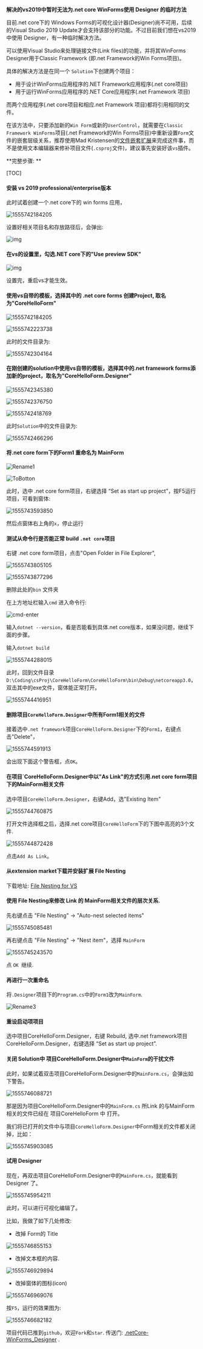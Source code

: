 **解决的vs2019中暂时无法为.net core WinForms使用 Designer 的临时方法**


目前.net core下的 Windows Forms的可视化设计器(Designer)尚不可用，后续的Visual Studio 2019 Update才会支持该部分的功能。不过目前我们想在vs2019中使用 Designer，有一种临时解决方法。

可以使用Visual Studio来处理链接文件(Link files)的功能，并将其WinForms Designer用于Classic Framework (即.net Framework的Win Forms项目)。

具体的解决方法是在同一个 `Solution`下创建两个项目：

- 用于设计WinForms应用程序的.NET Framework应用程序(.net core项目)
- 用于运行WinForms应用程序的.NET Core应用程序(.net Framework 项目)

而两个应用程序(.net core项目和相应.net Framework 项目)都将引用相同的文件。



在该方法中，只要添加新的`Win Form`或新的`UserControl`，就需要在`Classic Framework WinForms`项目(.net Framework的Win Forms项目)中重新设置`Form`文件的嵌套层级关系，推荐使用Mad Kristensen的[文件嵌套扩展](https://marketplace.visualstudio.com/items?itemName=MadsKristensen.FileNesting)来完成这件事，而不是使用文本编辑器来修补项目文件(`.csproj`文件)，建议事先安装好该`vs`插件。



**完整步骤: **

[TOC]

#### 安装 vs 2019 professional/enterprise版本

此时试着创建一个.net core下的 win forms 应用，

![1555742184205](./screenShots/p1.png)

设置好相关项目名和存放路径后，会弹出:

![img](./screenShots/p2.jpg) 



#### 在vs的设置里，勾选.NET core下的"Use preview SDK"

![img](./screenShots/p3.jpg) 

设置完，重启vs才能生效。



#### 使用vs自带的模板，选择其中的 .net core forms 创建Project, 取名为"CoreHelloForm"



![1555742184205](./screenShots/1555742184205.png)



![1555742223738](./screenShots/1555742223738.png)



此时的文件目录为:

![1555742304164](./screenShots/1555742304164.png)



#### 在刚创建的solution中使用vs自带的模板，选择其中的.net framework forms添加新的project，取名为"CoreHelloForm.Designer"

![1555742345380](./screenShots/1555742345380.png)



![1555742376750](./screenShots/1555742376750.png)



![1555742418769](./screenShots/1555742418769.png)



此时`Solution`中的文件目录为:

![1555742466296](./screenShots/1555742466296.png)



#### 将.net core form下的Form1 重命名为 MainForm

![Rename1](C:\Users\Bruce\Desktop\Rename1.gif)





![ToBotton](C:\Users\Bruce\Desktop\ToBotton.gif)



此时，选中 .net core form项目，右键选择 “Set as start up project”，按F5运行项目，可看到窗体:

![1555743593850](./screenShots/1555743593850.png)



然后点窗体右上角的`x`，停止运行



#### 测试从命令行是否能正常 build `.net core`项目

右键 .net core form项目，点击"Open Folder in File Explorer",

![1555743805105](./screenShots/1555743805105.png)



![1555743877296](./screenShots/1555743877296.png)



删除此处的`bin` 文件夹

在上方地址栏输入`cmd` 进入命令行:

![cmd-enter](C:\Users\Bruce\Desktop\cmd-enter.png)



输入`dotnet --version`，看是否能看到具体.net core版本，如果没问题，继续下面的步骤。

输入`dotnet build`

![1555744288015](./screenShots/1555744288015.png)



此时，回到文件目录`D:\Coding\csProj\CoreHelloForm\CoreHelloForm\bin\Debug\netcoreapp3.0`，双击其中的exe文件，窗体能正常打开。

![1555744416951](./screenShots/1555744416951.png)



#### 删除项目`CoreHelloForm.Designer`中所有Form1相关的文件

接着选中`.net framework`项目`CoreHelloForm.Designer`下的`Form1`，右键点击"Delete"，

![1555744591913](./screenShots/1555744591913.png)

会出现下面这个警告框，点`OK`。



#### 在项目`CoreHelloForm.Designer中以"As Link"的方式引用.net core form项目下的MainForm相关文件

选中项目`CoreHelloForm.Designer`，右键Add，选"Existing Item"

![1555744760875](./screenShots/1555744760875.png)



打开文件选择框之后，选择.net core项目`CoreHelloForm`下的下图中高亮的3个文件.

![1555744872428](./screenShots/1555744872428.png)

点击`Add As Link`。



#### 从extension market下载并安装扩展 File Nesting

下载地址: [File Nesting for VS](https://marketplace.visualstudio.com/items?itemName=MadsKristensen.FileNesting)




#### 使用 File Nesting来修改 Link 的 MainForm相关文件的层次关系.

先右键点击 "File Nesting" -> "Auto-nest selected items"

![1555745085481](./screenShots/1555745085481.png)



再右键点击 "File Nesting" -> "Nest item"，选择 `MainForm`

![1555745243570](./screenShots/1555745243570.png)

点 `OK `继续.



#### 再进行一次重命名

将`.Designer`项目下的`Program.cs`中的`Form1`改为`MainForm`.

![Rename3](C:\Users\Bruce\Desktop\Rename3.gif)



#### 重设启动项项目

选中项目CoreHelloForm.Designer，右键 Rebuild,  选中.net framework项目CoreHelloForm.Designer，右键选择 “Set as start up project”. 



#### 关闭 Solution中 项目CoreHelloForm.Designer中`MainForm`的干扰文件

此时，如果试着双击项目CoreHelloForm.Designer中的`MainForm.cs`，会弹出如下警告。

![1555746088721](./screenShots/1555746088721.png)

那是因为项目CoreHelloForm.Designer中的`MainForm.cs` 所Link 的与MainForm相关的文件已经在 项目CoreHelloForm 中 打开。



我们将已打开的文件中与项目`CoreHelloForm.Designer`中Form相关的文件都关闭掉，比如：

![1555745903085](./screenShots/1555745903085.png)



#### 试用 Designer

现在，再双击项目CoreHelloForm.Designer中的`MainForm.cs`，就能看到 Designer 了。

![1555745954211](./screenShots/1555745954211.png)



此时，可以进行可视化编辑了。

比如，我做了如下几处修改:

- 改掉 Form的 Title

![1555746855153](./screenShots/1555746855153.png)



- 改掉文本框的内容.

![1555746929894](./screenShots/1555746929894.png)



- 改掉窗体的图标(icon)

![1555746969076](./screenShots/1555746969076.png)



按`F5`，运行的效果图为:

![1555746682182](./screenShots/1555746682182.png)



项目代码已推到`github`，欢迎`Fork`和`star`.
传送门: [.netCore-WinForms_Designer](https://github.com/yanglr/.netCore-WinForms_Designer) .

